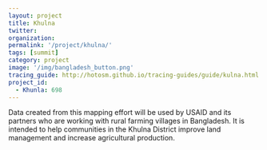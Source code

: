 ```yaml
---
layout: project
title: Khulna
twitter: 
organization: 
permalink: '/project/khulna/'
tags: [summit]
category: project
image: '/img/bangladesh_button.png'
tracing_guide: http://hotosm.github.io/tracing-guides/guide/kulna.html
project_id: 
  - Khunla: 698
---
```


Data created from this mapping effort will be used by USAID and its partners who are working with rural farming villages in Bangladesh. It is intended to help communities in the Khulna District improve land management and increase agricultural production.

